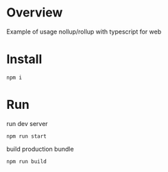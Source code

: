 # Overview

Example of usage nollup/rollup with typescript for web

# Install

```
npm i
```

# Run

run dev server

```
npm run start
```

build production bundle

```
npm run build
```
